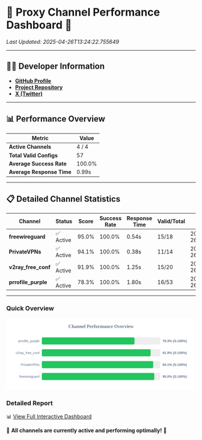 # 🌟 Proxy Channel Performance Dashboard 🌟

_Last Updated: 2025-04-26T13:24:22.755649_

---

## 👩‍💻 Developer Information

- **[GitHub Profile](https://github.com/4n0nymou3)**  
- **[Project Repository](https://github.com/4n0nymou3/multi-proxy-config-fetcher)**  
- **[X (Twitter)](https://x.com/4n0nymou3)**  

---

## 📊 Performance Overview

| Metric                | Value       |
|-----------------------|-------------|
| **Active Channels**   | 4 / 4       |
| **Total Valid Configs** | 57          |
| **Average Success Rate** | 100.0%      |
| **Average Response Time** | 0.99s       |

---

## 📋 Detailed Channel Statistics

| Channel          | Status     | Score  | Success Rate | Response Time | Valid/Total | Last Success               |
|------------------|------------|--------|--------------|---------------|-------------|----------------------------|
| **freewireguard**  | ✅ Active  | 95.0%  | 100.0% | 0.54s         | 15/18       | 2025-04-26T13:24:22.753823 |
| **PrivateVPNs**  | ✅ Active  | 94.1%  | 100.0% | 0.38s         | 11/14       | 2025-04-26T13:24:22.186148 |
| **v2ray_free_conf**  | ✅ Active  | 91.9%  | 100.0% | 1.25s         | 15/20       | 2025-04-26T13:24:21.767185 |
| **prrofile_purple**  | ✅ Active  | 78.3%  | 100.0% | 1.80s         | 16/53       | 2025-04-26T13:24:20.471248 |

---

### Quick Overview
<div align="center">
  <a href="https://raw.githubusercontent.com/nullluser/NullRepo/refs/heads/main/assets/channel_stats_chart.svg">
    <img src="https://raw.githubusercontent.com/nullluser/NullRepo/refs/heads/main/assets/channel_stats_chart.svg" alt="Source Performance Statistics" width="800">
  </a>
</div>

### Detailed Report
📊 [View Full Interactive Dashboard](https://htmlpreview.github.io/?https://github.com/nullluser/NullRepo/blob/main/assets/performance_report.html)

🎉 **All channels are currently active and performing optimally!** 🎉
